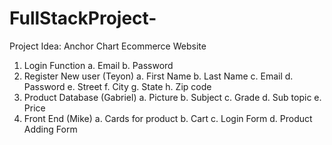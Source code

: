 # FullStackProject-

Project Idea: Anchor Chart Ecommerce Website
1.	Login Function
a.	Email
b.	Password
2.	Register New user (Teyon)
a.	First Name
b.	Last Name
c.	Email
d.	Password
e.	Street
f.	City 
g.	State
h.	Zip code
3.	Product Database (Gabriel)
a.	Picture
b.	Subject
c.	Grade
d.	Sub topic
e.	Price
4.	Front End (Mike)
a.	Cards for product
b.	Cart
c.	Login Form
d.	Product Adding Form
